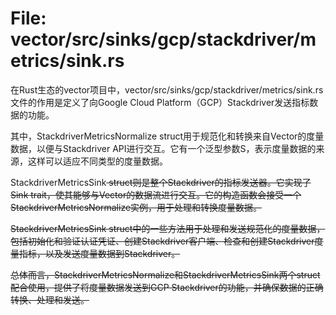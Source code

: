 # File: vector/src/sinks/gcp/stackdriver/metrics/sink.rs

在Rust生态的vector项目中，vector/src/sinks/gcp/stackdriver/metrics/sink.rs文件的作用是定义了向Google Cloud Platform（GCP）Stackdriver发送指标数据的功能。

其中，StackdriverMetricsNormalize struct用于规范化和转换来自Vector的度量数据，以便与Stackdriver API进行交互。它有一个泛型参数S，表示度量数据的来源，这样可以适应不同类型的度量数据。

StackdriverMetricsSink<S> struct则是整个Stackdriver的指标发送器。它实现了Sink trait，使其能够与Vector的数据流进行交互。它的构造函数会接受一个StackdriverMetricsNormalize实例，用于处理和转换度量数据。

StackdriverMetricsSink struct中的一些方法用于处理和发送规范化的度量数据，包括初始化和验证认证凭证、创建Stackdriver客户端、检查和创建Stackdriver度量指标，以及发送度量数据到Stackdriver。

总体而言，StackdriverMetricsNormalize和StackdriverMetricsSink两个struct配合使用，提供了将度量数据发送到GCP Stackdriver的功能，并确保数据的正确转换、处理和发送。

